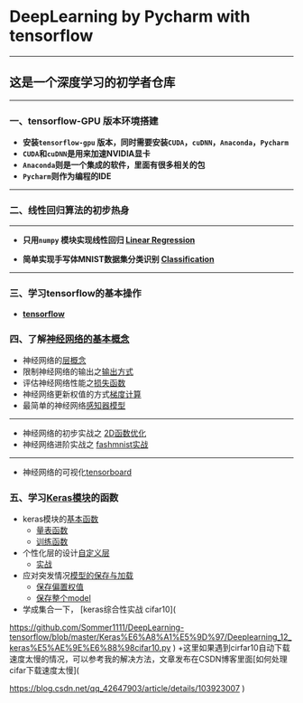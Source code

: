 # DeepLearning by Pycharm with tensorflow 
---

## 这是一个深度学习的初学者仓库
---
### 一、tensorflow-GPU 版本环境搭建
   + **安装`tensorflow-gpu` 版本，同时需要安装`CUDA`，`cuDNN`，`Anaconda`，`Pycharm`**
   + **`CUDA`和`cuDNN`是用来加速NVIDIA显卡**
   + **`Anaconda`则是一个集成的软件，里面有很多相关的包**
   + **`Pycharm`则作为编程的IDE**
---
### 二、线性回归算法的初步热身
---
   + **只用`numpy` 模块实现线性回归 [Linear Regression](https://github.com/Sommer1111/DeepLearning-pycharm/blob/master/linear%20regression.py)**

   + **简单实现手写体MNIST数据集分类识别 [Classification ](https://github.com/Sommer1111/DeepLearning-pycharm/blob/master/Classification_MNIST.py)**
---
### 三、学习tensorflow的基本操作
   + **[tensorflow](https://github.com/Sommer1111/DeepLearning-tensorflow/tree/master/tensorflow)**
### 四、了解[神经网络的基本概念](https://github.com/Sommer1111/DeepLearning-tensorflow/tree/master/%E7%A5%9E%E7%BB%8F%E7%BD%91%E7%BB%9C%E7%9A%84%E5%9F%BA%E6%9C%AC%E6%A6%82%E5%BF%B5)
   + 神经网络的[层概念](https://github.com/Sommer1111/DeepLearning-tensorflow/blob/master/%E7%A5%9E%E7%BB%8F%E7%BD%91%E7%BB%9C%E7%9A%84%E5%9F%BA%E6%9C%AC%E6%A6%82%E5%BF%B5/DeepLearning_1_%E5%88%9B%E5%BB%BA%E5%85%A8%E8%BF%9E%E6%8E%A5%E5%B1%82.ipynb)
   + 限制神经网络的输出之[输出方式](https://github.com/Sommer1111/DeepLearning-tensorflow/blob/master/%E7%A5%9E%E7%BB%8F%E7%BD%91%E7%BB%9C%E7%9A%84%E5%9F%BA%E6%9C%AC%E6%A6%82%E5%BF%B5/DeepLearning_2_%E8%BE%93%E5%87%BA%E6%96%B9%E5%BC%8F.ipynb)
   + 评估神经网络性能之[损失函数](https://github.com/Sommer1111/DeepLearning-tensorflow/blob/master/%E7%A5%9E%E7%BB%8F%E7%BD%91%E7%BB%9C%E7%9A%84%E5%9F%BA%E6%9C%AC%E6%A6%82%E5%BF%B5/DeepLearning_3_%E6%8D%9F%E5%A4%B1%E5%87%BD%E6%95%B0.ipynb)
   + 神经网络更新权值的方式[梯度计算](https://github.com/Sommer1111/DeepLearning-tensorflow/blob/master/%E7%A5%9E%E7%BB%8F%E7%BD%91%E7%BB%9C%E7%9A%84%E5%9F%BA%E6%9C%AC%E6%A6%82%E5%BF%B5/DeepLearning_4_%E6%A2%AF%E5%BA%A6gradient.ipynb)
   + 最简单的神经网络[感知器模型](https://github.com/Sommer1111/DeepLearning-tensorflow/blob/master/%E7%A5%9E%E7%BB%8F%E7%BD%91%E7%BB%9C%E7%9A%84%E5%9F%BA%E6%9C%AC%E6%A6%82%E5%BF%B5/DeepLearning_5_%E6%84%9F%E7%9F%A5%E6%9C%BA%E6%A8%A1%E5%9E%8B.ipynb)
   ---
   + 神经网络的初步实战之 [2D函数优化](https://github.com/Sommer1111/DeepLearning-tensorflow/blob/master/%E7%A5%9E%E7%BB%8F%E7%BD%91%E7%BB%9C%E7%9A%84%E5%9F%BA%E6%9C%AC%E6%A6%82%E5%BF%B5/DeepLearning_6_2D%E5%87%BD%E6%95%B0%E4%BC%98%E5%8C%96.ipynb)
   + 神经网络进阶实战之 [fashmnist实战](https://github.com/Sommer1111/DeepLearning-tensorflow/blob/master/%E7%A5%9E%E7%BB%8F%E7%BD%91%E7%BB%9C%E7%9A%84%E5%9F%BA%E6%9C%AC%E6%A6%82%E5%BF%B5/DeepLearning_7_fashionmnist%E5%AE%9E%E6%88%98.py)
   ---
   + 神经网络的可视化[tensorboard](https://github.com/Sommer1111/DeepLearning-tensorflow/blob/master/%E7%A5%9E%E7%BB%8F%E7%BD%91%E7%BB%9C%E7%9A%84%E5%9F%BA%E6%9C%AC%E6%A6%82%E5%BF%B5/DeepLearning_8_tensorboard%E5%8F%AF%E8%A7%86%E5%8C%96.ipynb)

### 五、学习[Keras模块](https://github.com/Sommer1111/DeepLearning-tensorflow/tree/master/Keras%E6%A8%A1%E5%9D%97)的函数
   + keras模块的[基本函数](https://github.com/Sommer1111/DeepLearning-tensorflow/blob/master/Keras%E6%A8%A1%E5%9D%97/Deeplearning_9_keras%E6%A8%A1%E5%9D%97.ipynb)
      + [量表函数](https://github.com/Sommer1111/DeepLearning-tensorflow/blob/master/Keras%E6%A8%A1%E5%9D%97/Deeplearning_9-1_keras_%E9%87%8F%E8%A1%A8%E5%87%BD%E6%95%B0.py)
      + [训练函数](https://github.com/Sommer1111/DeepLearning-tensorflow/blob/master/Keras%E6%A8%A1%E5%9D%97/Deeplearning_9-2_keras_%E8%AE%AD%E7%BB%83%E5%87%BD%E6%95%B0.py)
   + 个性化层的设计[自定义层](https://github.com/Sommer1111/DeepLearning-tensorflow/blob/master/Keras%E6%A8%A1%E5%9D%97/Deeplearning_10_%E8%87%AA%E5%AE%9A%E4%B9%89%E5%B1%82.ipynb)
      + [实战](https://github.com/Sommer1111/DeepLearning-tensorflow/blob/master/Keras%E6%A8%A1%E5%9D%97/Deeplearning_10-1_%E5%AE%9E%E6%88%98%E8%87%AA%E5%AE%9A%E4%B9%89%E5%B1%82.py)
   + 应对突发情况[模型的保存与加载](https://github.com/Sommer1111/DeepLearning-tensorflow/blob/master/Keras%E6%A8%A1%E5%9D%97/DeepLearning_11_%E6%A8%A1%E5%9E%8B%E4%BF%9D%E5%AD%98%E4%B8%8E%E5%8A%A0%E8%BD%BD.ipynb)
      + [保存偏置权值](https://github.com/Sommer1111/DeepLearning-tensorflow/blob/master/Keras%E6%A8%A1%E5%9D%97/DeepLearning_11-2_weightsave.py)
      + [保存整个model](https://github.com/Sommer1111/DeepLearning-tensorflow/blob/master/Keras%E6%A8%A1%E5%9D%97/DeepLearning_11-2_modelsave.py)
   + 学成集合一下， [keras综合性实战 cifar10](

https://github.com/Sommer1111/DeepLearning-tensorflow/blob/master/Keras%E6%A8%A1%E5%9D%97/Deeplearning_12_keras%E5%AE%9E%E6%88%98cifar10.py
)
      +这里如果遇到cirfar10自动下载速度太慢的情况，可以参考我的解决方法，文章发布在CSDN博客里面[如何处理cifar下载速度太慢](

https://blog.csdn.net/qq_42647903/article/details/103923007
)
